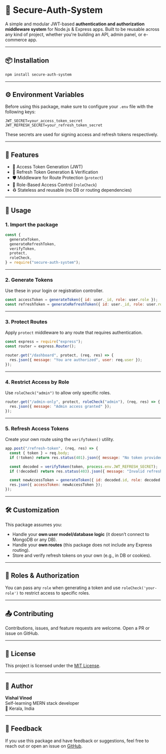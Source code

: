 # 🔐 Secure-Auth-System

A simple and modular JWT-based **authentication and authorization middleware system** for Node.js & Express apps. Built to be reusable across any kind of project, whether you're building an API, admin panel, or e-commerce app.

---

## 📦 Installation

```bash
npm install secure-auth-system
```

---

## ⚙️ Environment Variables

Before using this package, make sure to configure your `.env` file with the following keys:

```env
JWT_SECRET=your_access_token_secret
JWT_REFRESH_SECRET=your_refresh_token_secret
```

These secrets are used for signing access and refresh tokens respectively.

---

## 🚀 Features

- 🔑 Access Token Generation (JWT)
- 🔁 Refresh Token Generation & Verification
- 🛡️ Middleware for Route Protection (`protect`)
- 🧠 Role-Based Access Control (`roleCheck`)
- ♻️ Stateless and reusable (no DB or routing dependencies)

---

## 📁 Usage

### 1. **Import the package**

```js
const {
  generateToken,
  generateRefreshToken,
  verifyToken,
  protect,
  roleCheck,
} = require("secure-auth-system");
```

---

### 2. **Generate Tokens**

Use these in your login or registration controller.

```js
const accessToken = generateToken({ id: user._id, role: user.role });
const refreshToken = generateRefreshToken({ id: user._id, role: user.role });
```

---

### 3. **Protect Routes**

Apply `protect` middleware to any route that requires authentication.

```js
const express = require("express");
const router = express.Router();

router.get("/dashboard", protect, (req, res) => {
  res.json({ message: "You are authorized", user: req.user });
});
```

---

### 4. **Restrict Access by Role**

Use `roleCheck("admin")` to allow only specific roles.

```js
router.get("/admin-only", protect, roleCheck("admin"), (req, res) => {
  res.json({ message: "Admin access granted" });
});
```

---

### 5. **Refresh Access Tokens**

Create your own route using the `verifyToken()` utility.

```js
app.post("/refresh-token", (req, res) => {
  const { token } = req.body;
  if (!token) return res.status(401).json({ message: "No token provided" });

  const decoded = verifyToken(token, process.env.JWT_REFRESH_SECRET);
  if (!decoded) return res.status(403).json({ message: "Invalid refresh token" });

  const newAccessToken = generateToken({ id: decoded.id, role: decoded.role });
  res.json({ accessToken: newAccessToken });
});
```

---

## 🛠️ Customization

This package assumes you:
- Handle your **own user model/database logic** (it doesn’t connect to MongoDB or any DB).
- Handle your **own routes** (this package does not include any Express routing).
- Store and verify refresh tokens on your own (e.g., in DB or cookies).

---

## 👥 Roles & Authorization

You can pass any `role` when generating a token and use `roleCheck('your-role')` to restrict access to specific roles.

---

## 📤 Contributing

Contributions, issues, and feature requests are welcome. Open a PR or issue on GitHub.

---

## 📃 License

This project is licensed under the [MIT License](LICENSE).

---

## 🙌 Author

**Vishal Vinod**  
Self-learning MERN stack developer  
📍 Kerala, India

---

## 💬 Feedback

If you use this package and have feedback or suggestions, feel free to reach out or open an issue on [GitHub](https://github.com/VishaL-02-Dev/secure-auth-system).
